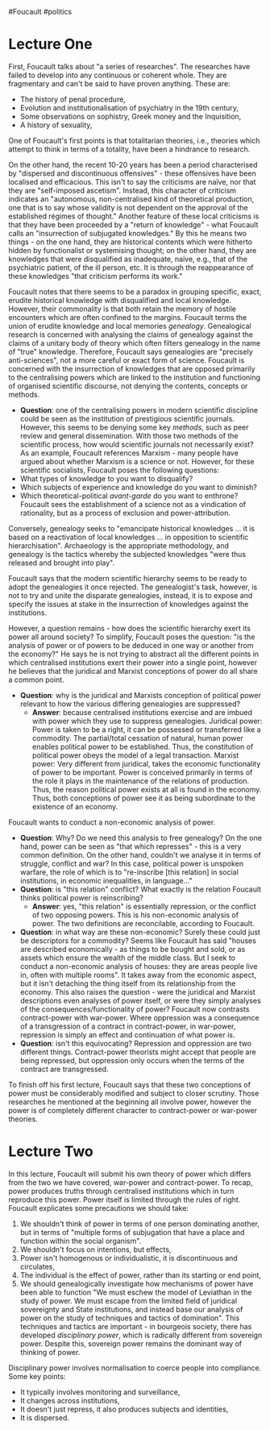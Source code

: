 #Foucault #politics
# Lecture One
First, Foucault talks about "a series of researches".
The researches have failed to develop into any continuous or coherent whole. They are fragmentary and can't be said to have proven anything. These are:
- The history of penal procedure,
- Evolution and institutionalisation of psychiatry in the 19th century,
- Some observations on sophistry, Greek money and the Inquisition,
- A history of sexuality,

One of Foucault's first points is that totalitarian theories, i.e., theories which attempt to think in terms of a totality, have been a hindrance to research.

On the other hand, the recent 10-20 years has been a period characterised by "dispersed and discontinuous offensives" - these offensives have been localised and efficacious. This isn't to say the criticisms are naïve, nor that they are "self-imposed ascetism". Instead, this character of criticism indicates an "autonomous, non-centralised kind of theoretical production, one that is to say whose validity is not dependent on the approval of the established régimes of thought."
Another feature of these local criticisms is that they have been proceeded by a "return of knowledge" - what Foucault calls an "insurrection of subjugated knowledges." By this he means two things - on the one hand, they are historical contents which were hitherto hidden by functionalist or systemising thought; on the other hand, they are knowledges that were disqualified as inadequate, naïve, e.g., that of the psychiatric patient, of the ill person, etc.
It is through the reappearance of these knowledges "that criticism performs its work."

Foucault notes that there seems to be a paradox in grouping specific, exact, erudite historical knowledge with disqualified and local knowledge. However, their commonality is that both retain the memory of hostile encounters which are often confined to the margins. Foucault terms the union of erudite knowledge and local memories *genealogy*.
Genealogical research is concerned with analysing the claims of genealogy against the claims of a unitary body of theory which often filters genealogy in the name of "true" knowledge. Therefore, Foucault says genealogies are "precisely anti-sciences", not a more careful or exact form of science.
Foucault is concerned with the insurrection of knowledges that are opposed primarily to the centralising powers which are linked to the institution and functioning of organised scientific discourse, not denying the contents, concepts or methods.
- **Question**: one of the centralising powers in modern scientific discipline could be seen as the institution of prestigious scientific journals. However, this seems to be denying some key *methods*, such as peer review and general dissemination. With those two methods of the scientific process, how would scientific journals not necessarily exist?
As an example, Foucault references Marxism - many people have argued about whether Marxism is a science or not. However, for these scientific socialists, Foucault poses the following questions:
- What types of knowledge to you want to disqualify?
- Which subjects of experience and knowledge do you want to diminish?
- Which theoretical-political *avant-garde* do you want to enthrone?
Foucault sees the establishment of a science not as a vindication of rationality, but as a process of exclusion and power-attribution.

Conversely, genealogy seeks to "emancipate historical knowledges … it is based on a reactivation of local knowledges … in opposition to scientific hierarchisation". Archaeology is the appropriate methodology, and genealogy is the tactics whereby the subjected knowledges "were thus released and brought into play".

Foucault says that the modern scientific hierarchy seems to be ready to adopt the genealogies it once rejected. The genealogist's task, however, is not to try and unite the disparate genealogies, instead, it is to expose and specify the issues at stake in the insurrection of knowledges against the institutions.

However, a question remains - how does the scientific hierarchy exert its power all around society? To simplify, Foucault poses the question: "is the analysis of power or of powers to be deduced in one way or another from the economy?" He says he is not trying to abstract all the different points in which centralised institutions exert their power into a single point, however he believes that the juridical and Marxist conceptions of power do all share a common point.
- **Question**: why is the juridical and Marxists conception of political power relevant to how the various differing genealogies are suppressed?
	- **Answer**: because centralised institutions exercise and are imbued with power which they use to suppress genealogies.
Juridical power:
	Power is taken to be a right, it can be possessed or transferred like a commodity. The partial/total cessation of natural, human power enables political power to be established. Thus, the constitution of political power obeys the model of a legal transaction.
Marxist power:
	Very different from juridical, takes the economic functionality of power to be important. Power is conceived primarily in terms of the role it plays in the maintenance of the relations of production. Thus, the reason political power exists at all is found in the economy.
Thus, both conceptions of power see it as being subordinate to the existence of an economy.

Foucault wants to conduct a non-economic analysis of power.
- **Question**: Why? Do we need this analysis to free genealogy?
On the one hand, power can be seen as "that which represses" - this is a very common definition.
On the other hand, couldn't we analyse it in terms of struggle, conflict and war? In this case, political power is unspoken warfare, the role of which is to "re-inscribe \[this relation] in social institutions, in economic inequalities, in language..."
- **Question**: is "this relation" conflict? What exactly is the relation Foucault thinks political power is reinscribing?
	- **Answer**: yes, "this relation" is essentially repression, or the conflict of two opposing powers.
This is his non-economic analysis of power. The two definitions are reconcilable, according to Foucault.
- **Question**: in what way are these non-economic? Surely these could just be descriptors for a commodity? Seems like Foucault has said "houses are described economically - as things to be bought and sold, or as assets which ensure the wealth of the middle class. But I seek to conduct a non-economic analysis of houses: they are areas people live in, often with multiple rooms". It takes away from the economic aspect, but it isn't detaching the thing itself from its relationship from the economy. This also raises the question - were the juridical and Marxist descriptions even analyses of power itself, or were they simply analyses of the consequences/functionality of power?
Foucault now contrasts contract-power with war-power. Where oppression was a consequence of a transgression of a contract in contract-power, in war-power, repression is simply an effect and continuation of what power is.
- **Question**: isn't this equivocating? Repression and oppression are two different things. Contract-power theorists might accept that people are being repressed, but oppression only occurs when the terms of the contract are transgressed.

To finish off his first lecture, Foucault says that these two conceptions of power must be considerably modified and subject to closer scrutiny. Those researches he mentioned at the beginning all involve power, however the power is of completely different character to contract-power or war-power theories.
# Lecture Two
In this lecture, Foucault will submit his own theory of power which differs from the two we have covered, war-power and contract-power.
To recap, power produces truths through centralised institutions which in turn reproduce this power. Power itself is limited through the rules of right.
Foucault explicates some precautions we should take:
1. We shouldn't think of power in terms of one person dominating another, but in terms of "multiple forms of subjugation that have a place and function within the social organism".
2. We shouldn't focus on intentions, but effects,
3. Power isn't homogenous or individualistic, it is discontinuous and circulates,
4. The individual is the effect of power, rather than its starting or end point,
5. We should genealogically investigate how mechanisms of power have been able to function
"We must eschew the model of Leviathan in the study of power. We must escape from the limited field of juridical sovereignty and State institutions, and instead base our analysis of power on the study of techniques and tactics of domination".
This techniques and tactics are important - in bourgeois society, there has developed *disciplinary power*, which is radically different from sovereign power. Despite this, sovereign power remains the dominant way of thinking of power.

Disciplinary power involves normalisation to coerce people into compliance. Some key points:
- It typically involves monitoring and surveillance,
- It changes across institutions,
- It doesn't just repress, it also produces subjects and identities,
- It is dispersed.